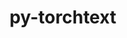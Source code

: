 ---
title: "py-torchtext"
layout: cache
categories: [package, develop]
meta: {"versions": ["0.17.2", "0.18.0"], "compilers": ["apple-clang@=15.0.0", "gcc@=11.4.0"], "oss": ["ubuntu22.04", "ventura"], "platforms": ["darwin", "linux"], "targets": ["aarch64", "x86_64_v3"], "stacks": ["ml-darwin-aarch64-mps", "ml-linux-x86_64-cpu", "ml-linux-x86_64-cuda", "root"], "num_specs": 29, "num_specs_by_stack": {"root": 29, "ml-darwin-aarch64-mps": 9, "ml-linux-x86_64-cuda": 11, "ml-linux-x86_64-cpu": 9}}
spec_details: [{"hash": "6yodyoig4fcqz5xrydpvtbs4ggnirxzj", "compiler": "apple-clang@=15.0.0", "versions": ["0.18.0"], "os": "ventura", "platform": "darwin", "target": "aarch64", "variants": ["build_system=python_pip"], "stacks": ["root", "ml-darwin-aarch64-mps"], "size": "-", "tarball": "https://binaries.spack.io/develop/build_cache/darwin-ventura-aarch64/apple-clang-15.0.0/py-torchtext-0.18.0/darwin-ventura-aarch64-apple-clang-15.0.0-py-torchtext-0.18.0-6yodyoig4fcqz5xrydpvtbs4ggnirxzj.spack"}, {"hash": "vxvuwbd6uik3z2hi3xlsvhscau4fohze", "compiler": "apple-clang@=15.0.0", "versions": ["0.18.0"], "os": "ventura", "platform": "darwin", "target": "aarch64", "variants": ["build_system=python_pip"], "stacks": ["root", "ml-darwin-aarch64-mps"], "size": "-", "tarball": "https://binaries.spack.io/develop/build_cache/darwin-ventura-aarch64/apple-clang-15.0.0/py-torchtext-0.18.0/darwin-ventura-aarch64-apple-clang-15.0.0-py-torchtext-0.18.0-vxvuwbd6uik3z2hi3xlsvhscau4fohze.spack"}, {"hash": "6birxfgogrjr4vak24bpupij4tmzafyz", "compiler": "apple-clang@=15.0.0", "versions": ["0.18.0"], "os": "ventura", "platform": "darwin", "target": "aarch64", "variants": ["build_system=python_pip"], "stacks": ["root", "ml-darwin-aarch64-mps"], "size": "-", "tarball": "https://binaries.spack.io/develop/build_cache/darwin-ventura-aarch64/apple-clang-15.0.0/py-torchtext-0.18.0/darwin-ventura-aarch64-apple-clang-15.0.0-py-torchtext-0.18.0-6birxfgogrjr4vak24bpupij4tmzafyz.spack"}, {"hash": "w3qf2ed3byspa4hprk75aylkxybhlora", "compiler": "apple-clang@=15.0.0", "versions": ["0.18.0"], "os": "ventura", "platform": "darwin", "target": "aarch64", "variants": ["build_system=python_pip"], "stacks": ["root", "ml-darwin-aarch64-mps"], "size": "-", "tarball": "https://binaries.spack.io/develop/build_cache/darwin-ventura-aarch64/apple-clang-15.0.0/py-torchtext-0.18.0/darwin-ventura-aarch64-apple-clang-15.0.0-py-torchtext-0.18.0-w3qf2ed3byspa4hprk75aylkxybhlora.spack"}, {"hash": "gq7r3hdigl7pw5ueryetozswi25yjnzv", "compiler": "apple-clang@=15.0.0", "versions": ["0.18.0"], "os": "ventura", "platform": "darwin", "target": "aarch64", "variants": ["build_system=python_pip"], "stacks": ["root", "ml-darwin-aarch64-mps"], "size": "-", "tarball": "https://binaries.spack.io/develop/build_cache/darwin-ventura-aarch64/apple-clang-15.0.0/py-torchtext-0.18.0/darwin-ventura-aarch64-apple-clang-15.0.0-py-torchtext-0.18.0-gq7r3hdigl7pw5ueryetozswi25yjnzv.spack"}, {"hash": "7xpxnami7bkpwemfxin5sthzehqtl5dl", "compiler": "apple-clang@=15.0.0", "versions": ["0.18.0"], "os": "ventura", "platform": "darwin", "target": "aarch64", "variants": ["build_system=python_pip"], "stacks": ["root", "ml-darwin-aarch64-mps"], "size": "-", "tarball": "https://binaries.spack.io/develop/build_cache/darwin-ventura-aarch64/apple-clang-15.0.0/py-torchtext-0.18.0/darwin-ventura-aarch64-apple-clang-15.0.0-py-torchtext-0.18.0-7xpxnami7bkpwemfxin5sthzehqtl5dl.spack"}, {"hash": "5yl3w5uwu37rqjz6oeivo7n5vsde5ncf", "compiler": "apple-clang@=15.0.0", "versions": ["0.17.2"], "os": "ventura", "platform": "darwin", "target": "aarch64", "variants": ["build_system=python_pip"], "stacks": ["root", "ml-darwin-aarch64-mps"], "size": "-", "tarball": "https://binaries.spack.io/develop/build_cache/darwin-ventura-aarch64/apple-clang-15.0.0/py-torchtext-0.17.2/darwin-ventura-aarch64-apple-clang-15.0.0-py-torchtext-0.17.2-5yl3w5uwu37rqjz6oeivo7n5vsde5ncf.spack"}, {"hash": "66fslegmxrgubw3mdoqzdowfde5t7sbm", "compiler": "apple-clang@=15.0.0", "versions": ["0.18.0"], "os": "ventura", "platform": "darwin", "target": "aarch64", "variants": ["build_system=python_pip"], "stacks": ["root", "ml-darwin-aarch64-mps"], "size": "-", "tarball": "https://binaries.spack.io/develop/build_cache/darwin-ventura-aarch64/apple-clang-15.0.0/py-torchtext-0.18.0/darwin-ventura-aarch64-apple-clang-15.0.0-py-torchtext-0.18.0-66fslegmxrgubw3mdoqzdowfde5t7sbm.spack"}, {"hash": "wy4rxunvyltdlum5k2tpsyh62abg73hy", "compiler": "apple-clang@=15.0.0", "versions": ["0.18.0"], "os": "ventura", "platform": "darwin", "target": "aarch64", "variants": ["build_system=python_pip"], "stacks": ["root", "ml-darwin-aarch64-mps"], "size": "-", "tarball": "https://binaries.spack.io/develop/build_cache/darwin-ventura-aarch64/apple-clang-15.0.0/py-torchtext-0.18.0/darwin-ventura-aarch64-apple-clang-15.0.0-py-torchtext-0.18.0-wy4rxunvyltdlum5k2tpsyh62abg73hy.spack"}, {"hash": "65tcxkomhdkfhsma7v3aniconjxvxanb", "compiler": "gcc@=11.4.0", "versions": ["0.18.0"], "os": "ubuntu22.04", "platform": "linux", "target": "x86_64_v3", "variants": ["build_system=python_pip"], "stacks": ["ml-linux-x86_64-cuda", "root"], "size": "-", "tarball": "https://binaries.spack.io/develop/build_cache/linux-ubuntu22.04-x86_64_v3/gcc-11.4.0/py-torchtext-0.18.0/linux-ubuntu22.04-x86_64_v3-gcc-11.4.0-py-torchtext-0.18.0-65tcxkomhdkfhsma7v3aniconjxvxanb.spack"}, {"hash": "gvyeup5wtvdyx2f63unldykunk65o552", "compiler": "gcc@=11.4.0", "versions": ["0.17.2"], "os": "ubuntu22.04", "platform": "linux", "target": "x86_64_v3", "variants": ["build_system=python_pip"], "stacks": ["ml-linux-x86_64-cuda", "root"], "size": "-", "tarball": "https://binaries.spack.io/develop/build_cache/linux-ubuntu22.04-x86_64_v3/gcc-11.4.0/py-torchtext-0.17.2/linux-ubuntu22.04-x86_64_v3-gcc-11.4.0-py-torchtext-0.17.2-gvyeup5wtvdyx2f63unldykunk65o552.spack"}, {"hash": "3isbjvyrfbjerw37ngigmmqg72sm5xnb", "compiler": "gcc@=11.4.0", "versions": ["0.18.0"], "os": "ubuntu22.04", "platform": "linux", "target": "x86_64_v3", "variants": ["build_system=python_pip"], "stacks": ["root", "ml-linux-x86_64-cpu"], "size": "-", "tarball": "https://binaries.spack.io/develop/build_cache/linux-ubuntu22.04-x86_64_v3/gcc-11.4.0/py-torchtext-0.18.0/linux-ubuntu22.04-x86_64_v3-gcc-11.4.0-py-torchtext-0.18.0-3isbjvyrfbjerw37ngigmmqg72sm5xnb.spack"}, {"hash": "ibsdkhj3bx7twcr74k5hlq2nxjb6xsz4", "compiler": "gcc@=11.4.0", "versions": ["0.17.2"], "os": "ubuntu22.04", "platform": "linux", "target": "x86_64_v3", "variants": ["build_system=python_pip"], "stacks": ["root", "ml-linux-x86_64-cpu"], "size": "-", "tarball": "https://binaries.spack.io/develop/build_cache/linux-ubuntu22.04-x86_64_v3/gcc-11.4.0/py-torchtext-0.17.2/linux-ubuntu22.04-x86_64_v3-gcc-11.4.0-py-torchtext-0.17.2-ibsdkhj3bx7twcr74k5hlq2nxjb6xsz4.spack"}, {"hash": "5e4jcx5lvwkrheq52yu6lmykffcuadiq", "compiler": "gcc@=11.4.0", "versions": ["0.18.0"], "os": "ubuntu22.04", "platform": "linux", "target": "x86_64_v3", "variants": ["build_system=python_pip"], "stacks": ["root", "ml-linux-x86_64-cpu"], "size": "-", "tarball": "https://binaries.spack.io/develop/build_cache/linux-ubuntu22.04-x86_64_v3/gcc-11.4.0/py-torchtext-0.18.0/linux-ubuntu22.04-x86_64_v3-gcc-11.4.0-py-torchtext-0.18.0-5e4jcx5lvwkrheq52yu6lmykffcuadiq.spack"}, {"hash": "5nqyknkkqmsuvwwfnqulit2hlcwygjoj", "compiler": "gcc@=11.4.0", "versions": ["0.18.0"], "os": "ubuntu22.04", "platform": "linux", "target": "x86_64_v3", "variants": ["build_system=python_pip"], "stacks": ["root", "ml-linux-x86_64-cpu"], "size": "-", "tarball": "https://binaries.spack.io/develop/build_cache/linux-ubuntu22.04-x86_64_v3/gcc-11.4.0/py-torchtext-0.18.0/linux-ubuntu22.04-x86_64_v3-gcc-11.4.0-py-torchtext-0.18.0-5nqyknkkqmsuvwwfnqulit2hlcwygjoj.spack"}, {"hash": "hnhzz4fpcebdibxu7vceyi4nq7vluvgg", "compiler": "gcc@=11.4.0", "versions": ["0.18.0"], "os": "ubuntu22.04", "platform": "linux", "target": "x86_64_v3", "variants": ["build_system=python_pip"], "stacks": ["root", "ml-linux-x86_64-cpu"], "size": "-", "tarball": "https://binaries.spack.io/develop/build_cache/linux-ubuntu22.04-x86_64_v3/gcc-11.4.0/py-torchtext-0.18.0/linux-ubuntu22.04-x86_64_v3-gcc-11.4.0-py-torchtext-0.18.0-hnhzz4fpcebdibxu7vceyi4nq7vluvgg.spack"}, {"hash": "462gq5jizbozgn4phomwbmqnyc2yazvl", "compiler": "gcc@=11.4.0", "versions": ["0.18.0"], "os": "ubuntu22.04", "platform": "linux", "target": "x86_64_v3", "variants": ["build_system=python_pip"], "stacks": ["ml-linux-x86_64-cuda", "root"], "size": "-", "tarball": "https://binaries.spack.io/develop/build_cache/linux-ubuntu22.04-x86_64_v3/gcc-11.4.0/py-torchtext-0.18.0/linux-ubuntu22.04-x86_64_v3-gcc-11.4.0-py-torchtext-0.18.0-462gq5jizbozgn4phomwbmqnyc2yazvl.spack"}, {"hash": "d4z5zisrlut7dk7aeeey42krqxjoeb4w", "compiler": "gcc@=11.4.0", "versions": ["0.18.0"], "os": "ubuntu22.04", "platform": "linux", "target": "x86_64_v3", "variants": ["build_system=python_pip"], "stacks": ["ml-linux-x86_64-cuda", "root"], "size": "-", "tarball": "https://binaries.spack.io/develop/build_cache/linux-ubuntu22.04-x86_64_v3/gcc-11.4.0/py-torchtext-0.18.0/linux-ubuntu22.04-x86_64_v3-gcc-11.4.0-py-torchtext-0.18.0-d4z5zisrlut7dk7aeeey42krqxjoeb4w.spack"}, {"hash": "exput5orm7f7dzo6tpnr7deytzm3pz7d", "compiler": "gcc@=11.4.0", "versions": ["0.18.0"], "os": "ubuntu22.04", "platform": "linux", "target": "x86_64_v3", "variants": ["build_system=python_pip"], "stacks": ["ml-linux-x86_64-cuda", "root"], "size": "-", "tarball": "https://binaries.spack.io/develop/build_cache/linux-ubuntu22.04-x86_64_v3/gcc-11.4.0/py-torchtext-0.18.0/linux-ubuntu22.04-x86_64_v3-gcc-11.4.0-py-torchtext-0.18.0-exput5orm7f7dzo6tpnr7deytzm3pz7d.spack"}, {"hash": "pwr453ylkwelthumyt4cj7uc54qa2nbw", "compiler": "gcc@=11.4.0", "versions": ["0.18.0"], "os": "ubuntu22.04", "platform": "linux", "target": "x86_64_v3", "variants": ["build_system=python_pip"], "stacks": ["ml-linux-x86_64-cuda", "root"], "size": "-", "tarball": "https://binaries.spack.io/develop/build_cache/linux-ubuntu22.04-x86_64_v3/gcc-11.4.0/py-torchtext-0.18.0/linux-ubuntu22.04-x86_64_v3-gcc-11.4.0-py-torchtext-0.18.0-pwr453ylkwelthumyt4cj7uc54qa2nbw.spack"}, {"hash": "r2q5juacfcjt2oqzu6frwouxfo4iqqze", "compiler": "gcc@=11.4.0", "versions": ["0.18.0"], "os": "ubuntu22.04", "platform": "linux", "target": "x86_64_v3", "variants": ["build_system=python_pip"], "stacks": ["root", "ml-linux-x86_64-cpu"], "size": "-", "tarball": "https://binaries.spack.io/develop/build_cache/linux-ubuntu22.04-x86_64_v3/gcc-11.4.0/py-torchtext-0.18.0/linux-ubuntu22.04-x86_64_v3-gcc-11.4.0-py-torchtext-0.18.0-r2q5juacfcjt2oqzu6frwouxfo4iqqze.spack"}, {"hash": "isdgklzbvnw7jigvvs3xkscnwkpe3fj5", "compiler": "gcc@=11.4.0", "versions": ["0.18.0"], "os": "ubuntu22.04", "platform": "linux", "target": "x86_64_v3", "variants": ["build_system=python_pip"], "stacks": ["ml-linux-x86_64-cuda", "root"], "size": "-", "tarball": "https://binaries.spack.io/develop/build_cache/linux-ubuntu22.04-x86_64_v3/gcc-11.4.0/py-torchtext-0.18.0/linux-ubuntu22.04-x86_64_v3-gcc-11.4.0-py-torchtext-0.18.0-isdgklzbvnw7jigvvs3xkscnwkpe3fj5.spack"}, {"hash": "dyrkjar3jbcvl2y3vctvmx6ht7m3yiff", "compiler": "gcc@=11.4.0", "versions": ["0.18.0"], "os": "ubuntu22.04", "platform": "linux", "target": "x86_64_v3", "variants": ["build_system=python_pip"], "stacks": ["ml-linux-x86_64-cuda", "root"], "size": "-", "tarball": "https://binaries.spack.io/develop/build_cache/linux-ubuntu22.04-x86_64_v3/gcc-11.4.0/py-torchtext-0.18.0/linux-ubuntu22.04-x86_64_v3-gcc-11.4.0-py-torchtext-0.18.0-dyrkjar3jbcvl2y3vctvmx6ht7m3yiff.spack"}, {"hash": "upws627bkoamxe3dcterm3fhld7whgsx", "compiler": "gcc@=11.4.0", "versions": ["0.18.0"], "os": "ubuntu22.04", "platform": "linux", "target": "x86_64_v3", "variants": ["build_system=python_pip"], "stacks": ["root", "ml-linux-x86_64-cpu"], "size": "-", "tarball": "https://binaries.spack.io/develop/build_cache/linux-ubuntu22.04-x86_64_v3/gcc-11.4.0/py-torchtext-0.18.0/linux-ubuntu22.04-x86_64_v3-gcc-11.4.0-py-torchtext-0.18.0-upws627bkoamxe3dcterm3fhld7whgsx.spack"}, {"hash": "xcnjngda2t5fxezxxwaspzgu72mh2s5o", "compiler": "gcc@=11.4.0", "versions": ["0.18.0"], "os": "ubuntu22.04", "platform": "linux", "target": "x86_64_v3", "variants": ["build_system=python_pip"], "stacks": ["root", "ml-linux-x86_64-cpu"], "size": "-", "tarball": "https://binaries.spack.io/develop/build_cache/linux-ubuntu22.04-x86_64_v3/gcc-11.4.0/py-torchtext-0.18.0/linux-ubuntu22.04-x86_64_v3-gcc-11.4.0-py-torchtext-0.18.0-xcnjngda2t5fxezxxwaspzgu72mh2s5o.spack"}, {"hash": "w3nhfgsvqybdkwpe45ngtmwr3b2rh74m", "compiler": "gcc@=11.4.0", "versions": ["0.18.0"], "os": "ubuntu22.04", "platform": "linux", "target": "x86_64_v3", "variants": ["build_system=python_pip"], "stacks": ["root", "ml-linux-x86_64-cpu"], "size": "-", "tarball": "https://binaries.spack.io/develop/build_cache/linux-ubuntu22.04-x86_64_v3/gcc-11.4.0/py-torchtext-0.18.0/linux-ubuntu22.04-x86_64_v3-gcc-11.4.0-py-torchtext-0.18.0-w3nhfgsvqybdkwpe45ngtmwr3b2rh74m.spack"}, {"hash": "tx33w63fi6ieqieammogvygm7zo7bkfb", "compiler": "gcc@=11.4.0", "versions": ["0.18.0"], "os": "ubuntu22.04", "platform": "linux", "target": "x86_64_v3", "variants": ["build_system=python_pip"], "stacks": ["ml-linux-x86_64-cuda", "root"], "size": "-", "tarball": "https://binaries.spack.io/develop/build_cache/linux-ubuntu22.04-x86_64_v3/gcc-11.4.0/py-torchtext-0.18.0/linux-ubuntu22.04-x86_64_v3-gcc-11.4.0-py-torchtext-0.18.0-tx33w63fi6ieqieammogvygm7zo7bkfb.spack"}, {"hash": "vzsqzcotiarxl7vrhlrczexjbh75gi7h", "compiler": "gcc@=11.4.0", "versions": ["0.18.0"], "os": "ubuntu22.04", "platform": "linux", "target": "x86_64_v3", "variants": ["build_system=python_pip"], "stacks": ["ml-linux-x86_64-cuda", "root"], "size": "-", "tarball": "https://binaries.spack.io/develop/build_cache/linux-ubuntu22.04-x86_64_v3/gcc-11.4.0/py-torchtext-0.18.0/linux-ubuntu22.04-x86_64_v3-gcc-11.4.0-py-torchtext-0.18.0-vzsqzcotiarxl7vrhlrczexjbh75gi7h.spack"}, {"hash": "yddmekguhtchubv3zkl7w7byda3rwjad", "compiler": "gcc@=11.4.0", "versions": ["0.18.0"], "os": "ubuntu22.04", "platform": "linux", "target": "x86_64_v3", "variants": ["build_system=python_pip"], "stacks": ["ml-linux-x86_64-cuda", "root"], "size": "-", "tarball": "https://binaries.spack.io/develop/build_cache/linux-ubuntu22.04-x86_64_v3/gcc-11.4.0/py-torchtext-0.18.0/linux-ubuntu22.04-x86_64_v3-gcc-11.4.0-py-torchtext-0.18.0-yddmekguhtchubv3zkl7w7byda3rwjad.spack"}]
---